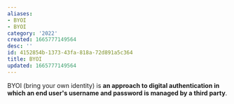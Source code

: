```yaml
---
aliases:
- BYOI
- BYOI
category: '2022'
created: 1665777149564
desc: ''
id: 4152854b-1373-43fa-818a-72d891a5c364
title: BYOI
updated: 1665777149564
---
```

   
BYOI (bring your own identity) is **an approach to digital authentication in which an end user's username and password is managed by a third party**.
